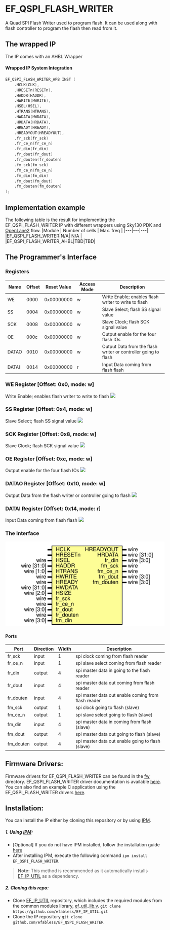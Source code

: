 # EF_QSPI_FLASH_WRITER

A Quad SPI Flash Writer used to program flash. It can be used along with flash controller to program the flash then read from it.
## The wrapped IP


 The IP comes with an AHBL Wrapper

#### Wrapped IP System Integration

```verilog
EF_QSPI_FLASH_WRITER_APB INST (
	.HCLK(CLK), 
	.HRESETn(RESETn), 
	.HADDR(HADDR), 
	.HWRITE(HWRITE), 
	.HSEL(HSEL), 
	.HTRANS(HTRANS), 
	.HWDATA(HWDATA),
	.HRDATA(HRDATA), 
	.HREADY(HREADY),
	.HREADYOUT(HREADYOUT),
	.fr_sck(fr_sck)
	.fr_ce_n(fr_ce_n)
	.fr_din(fr_din)
	.fr_dout(fr_dout)
	.fr_douten(fr_douten)
	.fm_sck(fm_sck)
	.fm_ce_n(fm_ce_n)
	.fm_din(fm_din)
	.fm_dout(fm_dout)
	.fm_douten(fm_douten)
);
```

## Implementation example  

The following table is the result for implementing the EF_QSPI_FLASH_WRITER IP with different wrappers using Sky130 PDK and [OpenLane2](https://github.com/efabless/openlane2) flow.
|Module | Number of cells | Max. freq |
|---|---|---|
|EF_QSPI_FLASH_WRITER|N/A| N/A |
|EF_QSPI_FLASH_WRITER_AHBL|TBD|TBD|
## The Programmer's Interface


### Registers

|Name|Offset|Reset Value|Access Mode|Description|
|---|---|---|---|---|
|WE|0000|0x00000000|w|Write Enable; enables flash writer to write to flash|
|SS|0004|0x00000000|w|Slave Select; flash SS signal value|
|SCK|0008|0x00000000|w|Slave Clock; flash SCK signal value|
|OE|000c|0x00000000|w|Output enable for the four flash IOs|
|DATAO|0010|0x00000000|w|Output Data from the flash writer or controller going to flash|
|DATAI|0014|0x00000000|r|Input Data coming from flash flash|

### WE Register [Offset: 0x0, mode: w]

Write Enable; enables flash writer to write to flash
<img src="https://svg.wavedrom.com/{reg:[{name:'WE', bits:1},{bits: 31}], config: {lanes: 2, hflip: true}} "/>

### SS Register [Offset: 0x4, mode: w]

Slave Select; flash SS signal value
<img src="https://svg.wavedrom.com/{reg:[{name:'SS', bits:1},{bits: 31}], config: {lanes: 2, hflip: true}} "/>

### SCK Register [Offset: 0x8, mode: w]

Slave Clock; flash SCK signal value
<img src="https://svg.wavedrom.com/{reg:[{name:'SCK', bits:1},{bits: 31}], config: {lanes: 2, hflip: true}} "/>

### OE Register [Offset: 0xc, mode: w]

Output enable for the four flash IOs
<img src="https://svg.wavedrom.com/{reg:[{name:'OE', bits:4},{bits: 28}], config: {lanes: 2, hflip: true}} "/>

### DATAO Register [Offset: 0x10, mode: w]

Output Data from the flash writer or controller going to flash
<img src="https://svg.wavedrom.com/{reg:[{name:'DATAO', bits:4},{bits: 28}], config: {lanes: 2, hflip: true}} "/>

### DATAI Register [Offset: 0x14, mode: r]

Input Data coming from flash flash
<img src="https://svg.wavedrom.com/{reg:[{name:'DATAI', bits:4},{bits: 28}], config: {lanes: 2, hflip: true}} "/>


### The Interface 

<img src="docs/_static/EF_QSPI_FLASH_WRITER.svg" width="600"/>

#### Ports 

|Port|Direction|Width|Description|
|---|---|---|---|
|fr_sck|input|1|spi clock coming from flash reader|
|fr_ce_n|input|1|spi slave select coming from flash reader|
|fr_din|output|4|spi master data in going to the flash reader|
|fr_dout|input|4|spi master data out coming from flash reader|
|fr_douten|input|4|spi master data out enable coming from flash reader|
|fm_sck|output|1|spi clock going to flash (slave)|
|fm_ce_n|output|1|spi slave select going to flash (slave)|
|fm_din|input|4|spi master data in coming from flash (slave)|
|fm_dout|output|4|spi master data out going to flash (slave)|
|fm_douten|output|4|spi master data out enable going to flash (slave)|
## Firmware Drivers:
Firmware drivers for EF_QSPI_FLASH_WRITER can be found in the [fw](https://github.com/efabless/EF_QSPI_FLASH_WRITER/tree/main/fw) directory. EF_QSPI_FLASH_WRITER driver documentation  is available [here](https://github.com/efabless/EF_QSPI_FLASH_WRITER/blob/main/fw/README.md).
You can also find an example C application using the EF_QSPI_FLASH_WRITER drivers [here]().
## Installation:
You can install the IP either by cloning this repository or by using [IPM](https://github.com/efabless/IPM).
##### 1. Using [IPM](https://github.com/efabless/IPM):
- [Optional] If you do not have IPM installed, follow the installation guide [here](https://github.com/efabless/IPM/blob/main/README.md)
- After installing IPM, execute the following command ```ipm install EF_QSPI_FLASH_WRITER```.
> **Note:** This method is recommended as it automatically installs [EF_IP_UTIL](https://github.com/efabless/EF_IP_UTIL.git) as a dependency.
##### 2. Cloning this repo: 
- Clone [EF_IP_UTIL](https://github.com/efabless/EF_IP_UTIL.git) repository, which includes the required modules from the common modules library, [ef_util_lib.v](https://github.com/efabless/EF_IP_UTIL/blob/main/hdl/ef_util_lib.v).
```git clone https://github.com/efabless/EF_IP_UTIL.git```
- Clone the IP repository
```git clone github.com/efabless/EF_QSPI_FLASH_WRITER```
